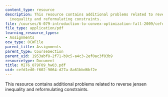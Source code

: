 ```yaml
---
content_type: resource
description: This resource contains additional problems related to reverse jensen
  inequality and reformulating constraints.
file: /courses/6-079-introduction-to-convex-optimization-fall-2009/cefd1ed0f6029064d27a8a61bbd6bf2e_MIT6_079F09_hw03.pdf
file_type: application/pdf
learning_resource_types:
- Assignments
ocw_type: OCWFile
parent_title: Assignments
parent_type: CourseSection
parent_uid: 1953abf8-2f71-b9c5-a4c3-2ef0ac3f03b9
resourcetype: Document
title: MIT6_079F09_hw03.pdf
uid: cefd1ed0-f602-9064-d27a-8a61bbd6bf2e
---
```

This resource contains additional problems related to reverse jensen inequality and reformulating constraints.


